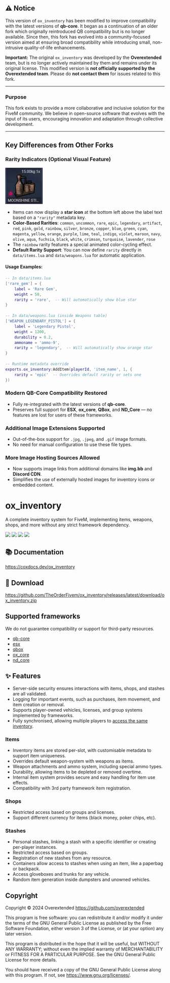 ## ⚠️ Notice

This version of `ox_inventory` has been modified to improve compatibility with the latest versions of **qb-core**. It began as a continuation of an older fork which originally reintroduced QB compatibility but is no longer available. Since then, this fork has evolved into a community-focused version aimed at ensuring broad compatibility while introducing small, non-intrusive quality-of-life enhancements.

**Important:**
The original `ox_inventory` was developed by the **Overextended** team, but is no longer actively maintained by them and remains under its original license.
This modified version is **not officially supported by the Overextended team**.
Please do **not contact them** for issues related to this fork.

---

### Purpose

This fork exists to provide a more collaborative and inclusive solution for the FiveM community. We believe in open-source software that evolves with the input of its users, encouraging innovation and adaptation through collective development.

---

## Key Differences from Other Forks

### Rarity Indicators (Optional Visual Feature)

![Rarity System Demo](rarity.gif)

* Items can now display a **star icon** at the bottom left above the label text based on a `"rarity"` metadata key.
* **Color-Based Rarities**: `common`, `uncommon`, `rare`, `epic`, `legendary`, `artifact`, `red`, `pink`, `gold`, `rainbow`, `silver`, `bronze`, `copper`, `blue`, `green`, `cyan`, `magenta`, `yellow`, `orange`, `purple`, `lime`, `teal`, `indigo`, `violet`, `maroon`, `navy`, `olive`, `aqua`, `fuchsia`, `black`, `white`, `crimson`, `turquoise`, `lavender`, `rose`
* The `rainbow` rarity features a special animated color-cycling effect.
* **Default Rarity Support**: You can now define `rarity` directly in `data/items.lua` and `data/weapons.lua` for automatic application.

#### Usage Examples:
```lua
-- In data/items.lua
['rare_gem'] = {
    label = 'Rare Gem',
    weight = 50,
    rarity = 'rare',  -- Will automatically show blue star
}

-- In data/weapons.lua (inside Weapons table)
['WEAPON_LEGENDARY_PISTOL'] = {
    label = 'Legendary Pistol',
    weight = 1200,
    durability = 0.2,
    ammoname = 'ammo-9',
    rarity = 'legendary',  -- Will automatically show orange star
}

-- Runtime metadata override
exports.ox_inventory:AddItem(playerId, 'item_name', 1, {
    rarity = 'epic'  -- Overrides default rarity or sets one
})
```

### Modern QB-Core Compatibility Restored

* Fully re-integrated with the latest versions of **qb-core**.
* Preserves full support for **ESX**, **ox\_core**, **QBox**, and **ND\_Core** — no features are lost for users of these frameworks.

### Additional Image Extensions Supported

* Out-of-the-box support for `.jpg`, `.jpeg`, and `.gif` image formats.
* No need for manual configuration to use these file types.

### More Image Hosting Sources Allowed

* Now supports image links from additional domains like **img.bb** and **Discord CDN**.
* Simplifies the use of externally hosted images for inventory icons or embedded content.


# ox_inventory

A complete inventory system for FiveM, implementing items, weapons, shops, and more without any strict framework dependency.

![](https://img.shields.io/github/downloads/TheOrderFivem/ox_inventory/total?logo=github)
![](https://img.shields.io/github/downloads/TheOrderFivem/ox_inventory/latest/total?logo=github)
![](https://img.shields.io/github/contributors/TheOrderFivem/ox_inventory?logo=github)
![](https://img.shields.io/github/v/release/TheOrderFivem/ox_inventory?logo=github)

## 📚 Documentation

https://coxdocs.dev/ox_inventory

## 💾 Download

https://github.com/TheOrderFivem/ox_inventory/releases/latest/download/ox_inventory.zip

## Supported frameworks

We do not guarantee compatibility or support for third-party resources.

- [qb-core](https://github.com/qbcore-framework/qb-core)
- [esx](https://github.com/esx-framework/esx_core)
- [qbox](https://github.com/Qbox-project/qbx_core)
- [ox_core](https://github.com/communityox/ox_core)
- [nd_core](https://github.com/ND-Framework/ND_Core)

## ✨ Features

- Server-side security ensures interactions with items, shops, and stashes are all validated.
- Logging for important events, such as purchases, item movement, and item creation or removal.
- Supports player-owned vehicles, licenses, and group systems implemented by frameworks.
- Fully synchronised, allowing multiple players to [access the same inventory](https://user-images.githubusercontent.com/65407488/230926091-c0033732-d293-48c9-9d62-6f6ae0a8a488.mp4).

### Items

- Inventory items are stored per-slot, with customisable metadata to support item uniqueness.
- Overrides default weapon-system with weapons as items.
- Weapon attachments and ammo system, including special ammo types.
- Durability, allowing items to be depleted or removed overtime.
- Internal item system provides secure and easy handling for item use effects.
- Compatibility with 3rd party framework item registration.

### Shops

- Restricted access based on groups and licenses.
- Support different currency for items (black money, poker chips, etc).

### Stashes

- Personal stashes, linking a stash with a specific identifier or creating per-player instances.
- Restricted access based on groups.
- Registration of new stashes from any resource.
- Containers allow access to stashes when using an item, like a paperbag or backpack.
- Access gloveboxes and trunks for any vehicle.
- Random item generation inside dumpsters and unowned vehicles.

## Copyright

Copyright © 2024 Overextended <https://github.com/overextended>

This program is free software: you can redistribute it and/or modify it under the terms of the GNU General Public License as published by the Free Software Foundation, either version 3 of the License, or (at your option) any later version.

This program is distributed in the hope that it will be useful, but WITHOUT ANY WARRANTY; without even the implied warranty of MERCHANTABILITY or FITNESS FOR A PARTICULAR PURPOSE. See the GNU General Public License for more details.

You should have received a copy of the GNU General Public License along with this program. If not, see <https://www.gnu.org/licenses/>.

